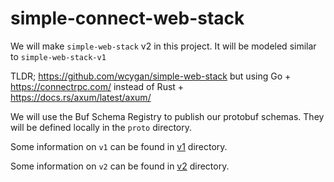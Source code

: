 # simple-connect-web-stack

We will make `simple-web-stack` v2 in this project. It will be modeled similar to `simple-web-stack-v1`

TLDR; https://github.com/wcygan/simple-web-stack but using Go + https://connectrpc.com/ instead of Rust + https://docs.rs/axum/latest/axum/

We will use the Buf Schema Registry to publish our protobuf schemas. They will be defined locally in the `proto` directory.

Some information on `v1` can be found in [v1](/v1) directory.

Some information on `v2` can be found in [v2](/v2) directory.